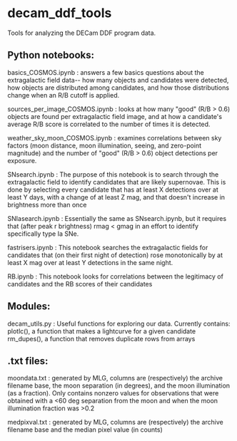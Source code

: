 # decam_ddf_tools
Tools for analyzing the DECam DDF program data.

## Python notebooks:

basics_COSMOS.ipynb : answers a few basics questions about the extragalactic field data-- how many objects and candidates were detected, how objects are distributed among candidates, and how those distributions change when an R/B cutoff is applied.

sources_per_image_COSMOS.ipynb : looks at how many "good" (R/B > 0.6) objects are found per extragalactic field image, and at how a candidate's average R/B score is correlated to the number of times it is detected.

weather_sky_moon_COSMOS.ipynb : examines correlations between sky factors (moon distance, moon illumination, seeing, and zero-point magnitude) and the number of "good" (R/B > 0.6) object detections per exposure.

SNsearch.ipynb : The purpose of this notebook is to search through the extragalactic field to identify candidates that are likely supernovae. This is done by selecting every candidate that has at least X detections over at least Y days, with a change of at least Z mag, and that doesn't increase in brightness more than once

SNIasearch.ipynb : Essentially the same as SNsearch.ipynb, but it requires that (after peak r brightness) rmag < gmag in an effort to identify specifically type Ia SNe.

fastrisers.ipynb : This notebook searches the extragalactic fields for candidates that (on their first night of detection) rose monotonically by at least X mag over at least Y detections in the same night.

RB.ipynb : This notebook looks for correlations between the legitimacy of candidates and the RB scores of their candidates

## Modules:

decam_utils.py : Useful functions for exploring our data. Currently contains:
plotlc(), a function that makes a lightcurve for a given candidate
rm_dupes(), a function that removes duplicate rows from arrays

## .txt files:

moondata.txt : generated by MLG, columns are (respectively) the archive filename base, the moon separation (in degrees), and the moon illumination (as a fraction). Only contains nonzero values for observations that were obtained with a <60 deg separation from the moon and when the moon illumination fraction was >0.2

medpixval.txt : generated by MLG, columns are (respectively) the archive filename base and the median pixel value (in counts)
